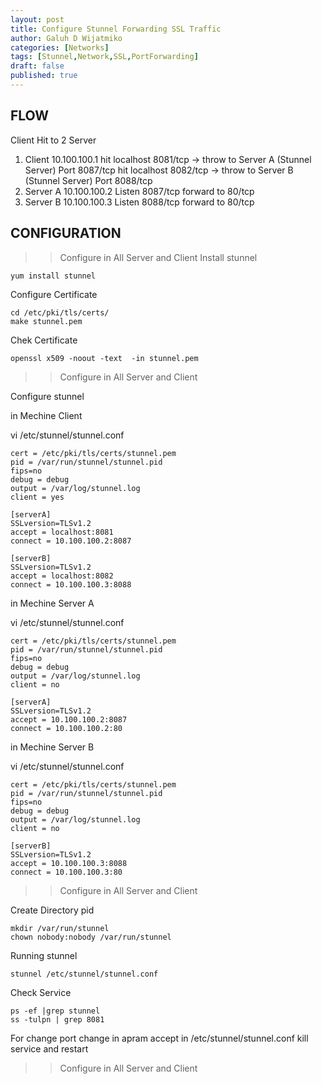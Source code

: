 ```yaml
---
layout: post
title: Configure Stunnel Forwarding SSL Traffic
author: Galuh D Wijatmiko
categories: [Networks]
tags: [Stunnel,Network,SSL,PortForwarding]
draft: false
published: true
---
```


## FLOW


Client Hit to 2 Server

1. Client 10.100.100.1
   hit localhost 8081/tcp -> throw to Server A (Stunnel Server) Port 8087/tcp
   hit localhost 8082/tcp -> throw to Server B (Stunnel Server) Port 8088/tcp
2. Server A 10.100.100.2
   Listen 8087/tcp forward to 80/tcp
3. Server B 10.100.100.3
   Listen 8088/tcp forward to 80/tcp


## CONFIGURATION

>> Configure in All Server and Client
Install stunnel
```
yum install stunnel
```

Configure Certificate
```
cd /etc/pki/tls/certs/
make stunnel.pem
```

Chek Certificate
```
openssl x509 -noout -text  -in stunnel.pem
```
>> Configure in All Server and Client

Configure stunnel

in Mechine Client 

vi /etc/stunnel/stunnel.conf
```
cert = /etc/pki/tls/certs/stunnel.pem
pid = /var/run/stunnel/stunnel.pid
fips=no
debug = debug
output = /var/log/stunnel.log
client = yes

[serverA]
SSLversion=TLSv1.2
accept = localhost:8081
connect = 10.100.100.2:8087

[serverB]
SSLversion=TLSv1.2
accept = localhost:8082
connect = 10.100.100.3:8088

```

in Mechine Server A

vi /etc/stunnel/stunnel.conf
```
cert = /etc/pki/tls/certs/stunnel.pem
pid = /var/run/stunnel/stunnel.pid
fips=no
debug = debug
output = /var/log/stunnel.log
client = no

[serverA]
SSLversion=TLSv1.2
accept = 10.100.100.2:8087
connect = 10.100.100.2:80
```


in Mechine Server B

vi /etc/stunnel/stunnel.conf
```
cert = /etc/pki/tls/certs/stunnel.pem
pid = /var/run/stunnel/stunnel.pid
fips=no
debug = debug
output = /var/log/stunnel.log
client = no

[serverB]
SSLversion=TLSv1.2
accept = 10.100.100.3:8088
connect = 10.100.100.3:80

```

>> Configure in All Server and Client

Create Directory pid
```
mkdir /var/run/stunnel
chown nobody:nobody /var/run/stunnel
```

Running stunnel
```
stunnel /etc/stunnel/stunnel.conf
```

Check Service
```
ps -ef |grep stunnel
ss -tulpn | grep 8081
```

For change port change in apram accept in /etc/stunnel/stunnel.conf
kill service and restart

>> Configure in All Server and Client
